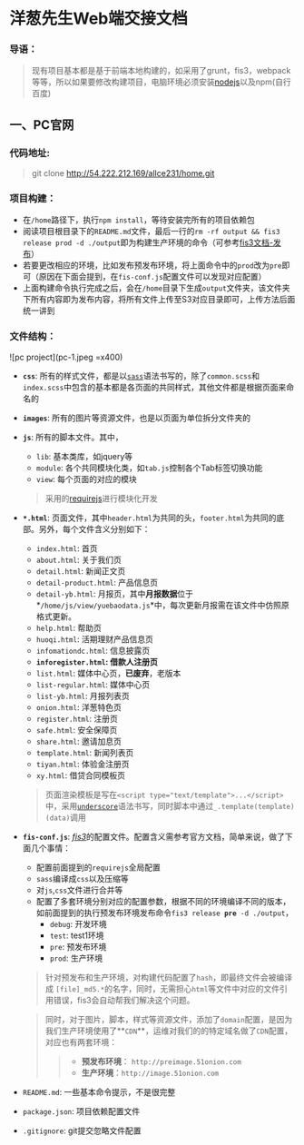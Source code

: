 # 洋葱先生Web端交接文档
### 导语：
> 现有项目基本都是基于前端本地构建的，如采用了grunt，fis3，webpack等等，所以如果要修改构建项目，电脑环境必须安装[nodejs](http://nodejs.cn/download/)以及npm(自行百度)

## 一、PC官网

### 代码地址:
> git clone http://54.222.212.169/allce231/home.git

### 项目构建：
* 在`/home`路径下，执行`npm install`，等待安装完所有的项目依赖包
* 阅读项目根目录下的`README.md`文件，最后一行的`rm -rf output && fis3 release prod -d ./output`即为构建生产环境的命令（可参考[fis3文档-发布](http://fis.baidu.com/fis3/docs/beginning/debug.html#%E5%8F%91%E5%B8%83)）
* 若要更改相应的环境，比如发布预发布环境，将上面命令中的`prod`改为`pre`即可（原因在下面会提到，在`fis-conf.js`配置文件可以发现对应配置）
* 上面构建命令执行完成之后，会在`/home`目录下生成`output`文件夹，该文件夹下所有内容即为发布内容，将所有文件上传至S3对应目录即可，上传方法后面统一讲到

### 文件结构：

![pc project](pc-1.jpeg =x400)

* **`css`**: 所有的样式文件，都是以[`sass`](http://sass-lang.com/documentation/file.SASS_REFERENCE.html)语法书写的，除了`common.scss`和`index.scss`中包含的基本都是各页面的共同样式，其他文件都是根据页面来命名的
* **`images`**: 所有的图片等资源文件，也是以页面为单位拆分文件夹的
* **`js`**: 所有的脚本文件。其中，
	+ `lib`: 基本类库，如jquery等
	+ `module`: 各个共同模块化类，如`tab.js`控制各个Tab标签切换功能
	+ `view`: 每个页面的对应的模块
	
	> 采用的[requirejs](http://www.requirejs.cn/)进行模块化开发

* **`*.html`**: 页面文件，其中`header.html`为共同的头，`footer.html`为共同的底部。另外，每个文件含义分别如下：
	+ `index.html`: 首页
	+ `about.html`: 关于我们页
	+ `detail.html`: 新闻正文页
	+ `detail-product.html`: 产品信息页
	+ `detail-yb.html`: 月报页，其中**月报数据**位于*`/home/js/view/yuebaodata.js`*中，每次更新月报需在该文件中仿照原格式更新。
	+ `help.html`: 帮助页
	+ `huoqi.html`: 活期理财产品信息页
	+ `infomationdc.html`: 信息披露页
	+ **`inforegister.html`: 借款人注册页**
	+ `list.html`: 媒体中心页，**已废弃**，老版本
	+ `list-regular.html`: 媒体中心页
	+ `list-yb.html`: 月报列表页
	+ `onion.html`: 洋葱特色页
	+ `register.html`: 注册页
	+ `safe.html`: 安全保障页
	+ `share.html`: 邀请加息页
	+ `template.html`: 新闻列表页
	+ `tiyan.html`: 体验金注册页
	+ `xy.html`: 借贷合同模板页
	
	> 页面渲染模板是写在`<script type="text/template">...</script>`中，采用[`underscore`](http://underscorejs.org/)语法书写，同时脚本中通过`_.template(template)(data)`调用

* **`fis-conf.js`**: [*fis3*](http://fis.baidu.com/)的配置文件。配置含义需参考官方文档，简单来说，做了下面几个事情：
	+ 配置前面提到的`requirejs`全局配置
	+ `sass`编译成`css`以及压缩等
	+ 对`js`,`css`文件进行合并等
	+ 配置了多套环境分别对应的配置参数，根据不同的环境编译不同的版本，如前面提到的执行预发布环境发布命令`fis3 release `**`pre`**` -d ./output`，
		- `debug`: 开发环境
		- `test`: test1环境
		- `pre`: 预发布环境
		- `prod`: 生产环境
	
	> 针对预发布和生产环境，对构建代码配置了`hash`，即最终文件会被编译成 `[file]_md5.*`的名字，同时，无需担心`html`等文件中对应的文件引用错误，fis3会自动帮我们解决这个问题。
	
	> 同时，对于图片，脚本，样式等资源文件，添加了`domain`配置，是因为我们生产环境使用了**`CDN`**，运维对我们的的特定域名做了`CDN`配置，对应也有两套环境：
	>> * **预发布环境**： `http://preimage.51onion.com`
	>> * **生产环境**：`http://image.51onion.com`
	
* `README.md`: 一些基本命令提示，不是很完整
* `package.json`: 项目依赖配置文件
* `.gitignore`: git提交忽略文件配置